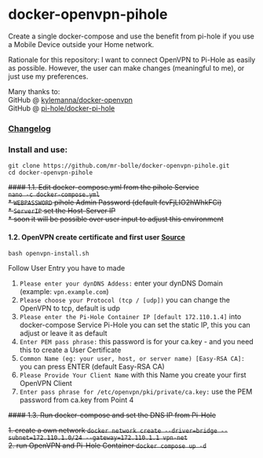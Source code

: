 # docker-openvpn-pihole
Create a single docker-compose and use the benefit from pi-hole if you use a Mobile Device outside your Home network.

Rationale for this repository: I want to connect OpenVPN to Pi-Hole as easily as possible. However, the user can make changes (meaningful to me), or just use my preferences.

Many thanks to:  
GitHub @ [kylemanna/docker-openvpn](https://github.com/kylemanna/docker-openvpn/)  
GitHub @ [pi-hole/docker-pi-hole](https://github.com/pi-hole/docker-pi-hole/)

### [Changelog](https://github.com/mr-bolle/docker-openvpn-pihole/blob/master/CHANGELOG.md)

### Install and use:
```
git clone https://github.com/mr-bolle/docker-openvpn-pihole.git
cd docker-openvpn-pihole
```
~~#### 1.1. Edit docker-compose.yml from the pihole Service  
`nano -c docker-compose.yml`  
    * `WEBPASSWORD` pihole Admin Password (default fcvFjLIO2hWhkFCi)  
    * `ServerIP` set the Host-Server IP  
    * soon it will be possible over user input to adjust this environment~~

#### 1.2. OpenVPN create certificate and first user [Source](https://github.com/kylemanna/docker-openvpn/blob/master/docs/docker-compose.md)

`bash openvpn-install.sh`

Follow User Entry you have to made
1. `Please enter your dynDNS Addess:` enter your dynDNS Domain (example: `vpn.example.com`)
2. `Please choose your Protocol (tcp / [udp])` you can change the OpenVPN to tcp, default is udp
3. `Please enter the Pi-Hole Container IP [default 172.110.1.4]` into docker-compose Service Pi-Hole you can set the static IP, this you can adjust or leave it as default
4. `Enter PEM pass phrase:` this password is for your ca.key - and you need this to create a User Certificate
5. `Common Name (eg: your user, host, or server name) [Easy-RSA CA]:` you can press ENTER (default Easy-RSA CA)
6. `Please Provide Your Client Name` with this Name you create your first OpenVPN Client
7. `Enter pass phrase for /etc/openvpn/pki/private/ca.key:` use the PEM password from ca.key from Point 4

~~#### 1.3. Run docker-compose and set the DNS IP from Pi-Hole~~

~~1. create a own network `docker network create --driver=bridge --subnet=172.110.1.0/24 --gateway=172.110.1.1 vpn-net`  
2. run OpenVPN and Pi-Hole Container `docker compose up -d`~~
  



